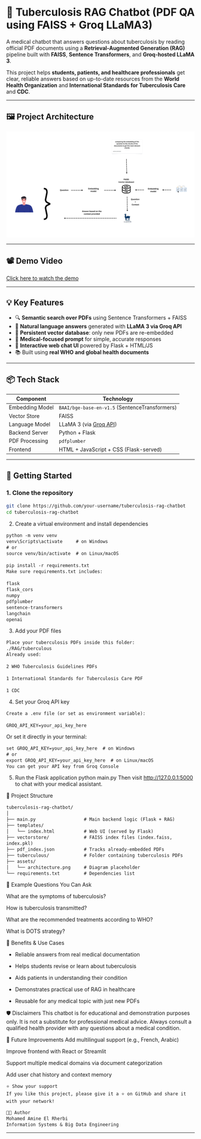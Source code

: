 # 🧠 Tuberculosis RAG Chatbot (PDF QA using FAISS + Groq LLaMA3)

A medical chatbot that answers questions about tuberculosis by reading official PDF documents using a **Retrieval-Augmented Generation (RAG)** pipeline built with **FAISS**, **Sentence Transformers**, and **Groq-hosted LLaMA 3**.

This project helps **students, patients, and healthcare professionals** get clear, reliable answers based on up-to-date resources from the **World Health Organization** and **International Standards for Tuberculosis Care** and **CDC**.

---

## 🖼️ Project Architecture

![Architecture Diagram](./assets/architecture.png)  

---

## 📽️ Demo Video

[ Click here to watch the demo](https://drive.google.com/drive/folders/1rhmyh866TvEqPsQ-Nae_JNyVMKRwMGCb?usp=sharing)  

---

## 💡 Key Features

- 🔍 **Semantic search over PDFs** using Sentence Transformers + FAISS
- 🧠 **Natural language answers** generated with **LLaMA 3 via Groq API**
- 📄 **Persistent vector database**: only new PDFs are re-embedded
- 🏥 **Medical-focused prompt** for simple, accurate responses
- 🔁 **Interactive web chat UI** powered by Flask + HTML/JS
- 📚 Built using **real WHO and global health documents**

---

## 📦 Tech Stack

| Component         | Technology                              |
|------------------|------------------------------------------|
| Embedding Model  | `BAAI/bge-base-en-v1.5` (SentenceTransformers) |
| Vector Store     | FAISS                                    |
| Language Model   | LLaMA 3 (via [Groq API](https://console.groq.com)) |
| Backend Server   | Python + Flask                           |
| PDF Processing   | `pdfplumber`                             |
| Frontend         | HTML + JavaScript + CSS (Flask-served)         |

---

## 🚀 Getting Started

### 1. Clone the repository

```bash
git clone https://github.com/your-username/tuberculosis-rag-chatbot
cd tuberculosis-rag-chatbot
```
2. Create a virtual environment and install dependencies
```
python -m venv venv
venv\Scripts\activate     # on Windows
# or
source venv/bin/activate  # on Linux/macOS

pip install -r requirements.txt
Make sure requirements.txt includes:

flask
flask_cors
numpy
pdfplumber
sentence-transformers
langchain
openai
```
3. Add your PDF files
```
Place your tuberculosis PDFs inside this folder:   
./RAG/tuberculous  
Already used:  
  
2 WHO Tuberculosis Guidelines PDFs

1 International Standards for Tuberculosis Care PDF

1 CDC
```
4. Set your Groq API key
```
Create a .env file (or set as environment variable):

GROQ_API_KEY=your_api_key_here
```
Or set it directly in your terminal:
```
set GROQ_API_KEY=your_api_key_here  # on Windows
# or
export GROQ_API_KEY=your_api_key_here  # on Linux/macOS
You can get your API key from Groq Console
```
5. Run the Flask application
python main.py
Then visit http://127.0.0.1:5000 to chat with your medical assistant.

📁 Project Structure
```
tuberculosis-rag-chatbot/
│
├── main.py                  # Main backend logic (Flask + RAG)
├── templates/
│   └── index.html           # Web UI (served by Flask)
├── vectorstore/             # FAISS index files (index.faiss, index.pkl)
├── pdf_index.json           # Tracks already-embedded PDFs
├── tuberculous/             # Folder containing tuberculosis PDFs
├── assets/
│   └── architecture.png     # Diagram placeholder
└── requirements.txt         # Dependencies list
```
💬 Example Questions You Can Ask

What are the symptoms of tuberculosis?

How is tuberculosis transmitted?

What are the recommended treatments according to WHO?

What is DOTS strategy?

🎯 Benefits & Use Cases
- Reliable answers from real medical documentation

- Helps students revise or learn about tuberculosis

- Aids patients in understanding their condition

- Demonstrates practical use of RAG in healthcare

- Reusable for any medical topic with just new PDFs

🛡️ Disclaimers
This chatbot is for educational and demonstration purposes only. It is not a substitute for professional medical advice. Always consult a qualified health provider with any questions about a medical condition.

🧠 Future Improvements
 Add multilingual support (e.g., French, Arabic)

 Improve frontend with React or Streamlit

 Support multiple medical domains via document categorization

 Add user chat history and context memory
```
⭐️ Show your support
If you like this project, please give it a ⭐️ on GitHub and share it with your network!
```
```
🧑‍💻 Author
Mohamed Amine El Rherbi
Information Systems & Big Data Engineering
```

---
